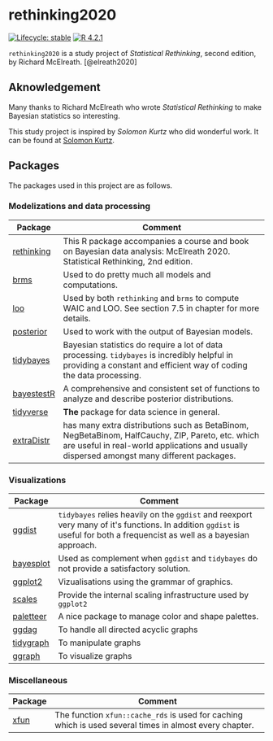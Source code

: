 # rethinking2020

[![Lifecycle: stable](https://img.shields.io/badge/lifecycle-stable-brightgreen.svg)](https://lifecycle.r-lib.org/articles/stages.html) [![R 4.2.1](https://img.shields.io/badge/R-4.2.1-blueviolet.svg)](https://cran.r-project.org/bin/windows/base/)

`rethinking2020` is a study project of *Statistical Rethinking*, second edition, by Richard McElreath. [@elreath2020]

## Aknowledgement

Many thanks to Richard McElreath who wrote *Statistical Rethinking* to make Bayesian statistics so interesting.

This study project is inspired by *Solomon Kurtz* who did wonderful work. It can be found at [Solomon Kurtz](https://bookdown.org/content/3890/).

## Packages

The packages used in this project are as follows.

### Modelizations and data processing

| Package                                                                | Comment                                                                                                                                                                                        |
|---------------------|---------------------------------------------------|
| [rethinking](https://github.com/rmcelreath/rethinking)                 | This R package accompanies a course and book on Bayesian data analysis: McElreath 2020. Statistical Rethinking, 2nd edition.                                                                   |
| [brms](https://paul-buerkner.github.io/brms/)                          | Used to do pretty much all models and computations.                                                                                                                                            |
| [loo](http://mc-stan.org/loo/index.html)                               | Used by both `rethinking` and `brms` to compute WAIC and LOO. See section 7.5 in chapter for more details.                                                                                     |
| [posterior](https://mc-stan.org/posterior/)                            | Used to work with the output of Bayesian models.                                                                                                                                               |
| [tidybayes](http://mjskay.github.io/tidybayes/articles/tidybayes.html) | Bayesian statistics do require a lot of data processing. `tidybayes` is incredibly helpful in providing a constant and efficient way of coding the data processing.                            |
| [bayestestR](https://easystats.github.io/bayestestR/)                  | A comprehensive and consistent set of functions to analyze and describe posterior distributions.                                                                                               |
| [tidyverse](https://www.tidyverse.org)                                 | **The** package for data science in general.                                                                                                                                                   |
| [extraDistr](https://github.com/twolodzko/extraDistr)                  | has many extra distributions such as BetaBinom, NegBetaBinom, HalfCauchy, ZIP, Pareto, etc. which are useful in real-world applications and usually dispersed amongst many different packages. |

### Visualizations

| Package                                                                              | Comment                                                                                                                                                                    |
|--------------------|----------------------------------------------------|
| [ggdist](https://mjskay.github.io/ggdist/)                                           | `tidybayes` relies heavily on the `ggdist` and reexport very many of it's functions. In addition `ggdist` is useful for both a frequencist as well as a bayesian approach. |
| [bayesplot](https://mc-stan.org/bayesplot/)                                          | Used as complement when `ggdist` and `tidybayes` do not provide a satisfactory solution.                                                                                   |
| [ggplot2](https://ggplot2.tidyverse.org)                                             | Vizualisations using the grammar of graphics.                                                                                                                              |
| [scales](https://scales.r-lib.org)                                                   | Provide the internal scaling infrastructure used by `ggplot2`                                                                                                              |
| [paletteer](https://github.com/EmilHvitfeldt/paletteer)                              | A nice package to manage color and shape palettes.                                                                                                                         |
| [ggdag](https://cran.r-project.org/web/packages/ggdag/vignettes/intro-to-ggdag.html) | To handle all directed acyclic graphs                                                                                                                                      |
| [tidygraph](https://tidygraph.data-imaginist.com/reference/index.html)               | To manipulate graphs                                                                                                                                                       |
| [ggraph](https://ggraph.data-imaginist.com/reference/index.html)                     | To visualize graphs                                                                                                                                                        |

### Miscellaneous

| Package                                                                  | Comment                                                                                                 |
|------------------------------|------------------------------------------|
| [xfun](https://cran.r-project.org/web/packages/xfun/vignettes/xfun.html) | The function `xfun::cache_rds` is used for caching which is used several times in almost every chapter. |
